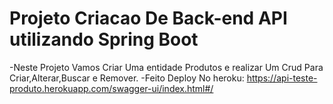 # Projeto Criacao  De Back-end API utilizando Spring Boot 
-Neste Projeto Vamos Criar Uma entidade Produtos e realizar Um Crud Para Criar,Alterar,Buscar e Remover.
-Feito Deploy No heroku: https://api-teste-produto.herokuapp.com/swagger-ui/index.html#/
